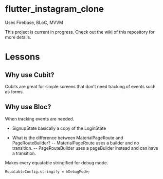 # flutter_instagram_clone

Uses Firebase, BLoC, MVVM

This project is current in progress. Check out the wiki of this repository for more details.

# Lessons
## Why use Cubit?
Cubits are great for simple screens that don't need tracking of events such as forms.

## Why use Bloc?
When tracking events are needed.


* SignupState basically a copy of the LoginState

- What is the difference between MaterialPageRoute and PageRouteBuilder?
-- MaterialPageRoute uses a builder and no transition.
-- PageRouteBuilder uses a pageBuilder instead and can have a transition.

Makes every equatable stringified for debug mode.
```
EquatableConfig.stringify = kDebugMode;
```
